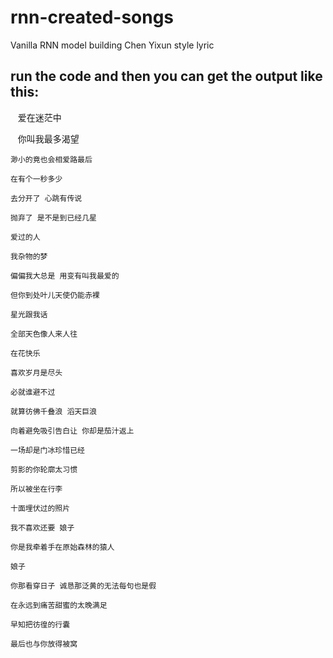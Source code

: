 # rnn-created-songs
Vanilla RNN model building Chen Yixun style lyric

## run the code and then you can get the output like this:

    爱在迷茫中
    
    你叫我最多渴望
    
    渺小的竟也会相爱路最后
    
    在有个一秒多少
    
    去分开了 心跳有传说
    
    抛弃了 是不是到已经几星
    
    爱过的人
    
    我杂物的梦
    
    偏偏我大总是 用变有叫我最爱的 
    
    但你到处叶儿天使仍能赤裸
    
    星光跟我话
    
    全部天色像人来人往
    
    在花快乐
    
    喜欢岁月是尽头
    
    必就谁避不过
    
    就算彷佛千叠浪 滔天巨浪
    
    向着避免吸引告白让 你却是茄汁返上
    
    一场却是门冰珍惜已经
    
    剪影的你轮廓太习惯
    
    所以被坐在行李
    
    十面埋伏过的照片
    
    我不喜欢还要 娘子
    
    你是我牵着手在原始森林的猿人
    
    娘子
    
    你那看穿日子 诚恳那泛黄的无法每句也是假
    
    在永远到痛苦甜蜜的太晚满足
    
    早知把彷徨的行囊
    
    最后也与你放得被窝 
    
